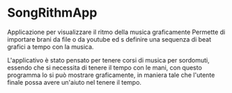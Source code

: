 # SongRithmApp
Applicazione per visualizzare il ritmo della musica graficamente 
Permette di importare brani da file o da youtube ed s definire una sequenza di beat grafici a tempo con la musica.

L'applicativo è stato pensato per tenere corsi di musica per sordomuti, essendo che si necessita di tenere il tempo con le mani, con questo programma lo si può mostrare graficamente, in maniera tale che l'utente finale possa avere un'aiuto nel tenere il tempo.
